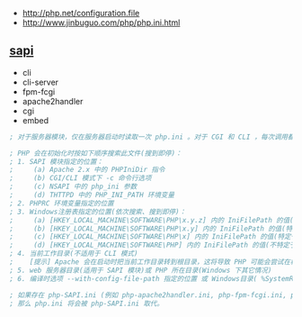 * http://php.net/configuration.file
* http://www.jinbuguo.com/php/php.ini.html

## [sapi](https://github.com/php/php-src/tree/master/sapi)

* cli
* cli-server
* fpm-fcgi
* apache2handler
* cgi
* embed

```ini
; 对于服务器模块，仅在服务器启动时读取一次 php.ini 。对于 CGI 和 CLI ，每次调用都会读取 php.ini 。

; PHP 会在初始化时按如下顺序搜索此文件(搜到即停)：
; 1. SAPI 模块指定的位置：
;     (a) Apache 2.x 中的 PHPIniDir 指令
;     (b) CGI/CLI 模式下 -c 命令行选项
;     (c) NSAPI 中的 php_ini 参数
;     (d) THTTPD 中的 PHP_INI_PATH 环境变量
; 2. PHPRC 环境变量指定的位置
; 3. Windows注册表指定的位置(依次搜索、搜到即停)：
;     (a) [HKEY_LOCAL_MACHINE\SOFTWARE\PHP\x.y.z] 内的 IniFilePath 的值(特定于php-x.y.z版本)
;     (b) [HKEY_LOCAL_MACHINE\SOFTWARE\PHP\x.y] 内的 IniFilePath 的值(特定于php-x.y.*系列版本)
;     (c) [HKEY_LOCAL_MACHINE\SOFTWARE\PHP\x] 内的 IniFilePath 的值(特定于php-x.*.*系列版本)
;     (d) [HKEY_LOCAL_MACHINE\SOFTWARE\PHP] 内的 IniFilePath 的值(不特定于php的版本)
; 4. 当前工作目录(不适用于 CLI 模式)
;    [提示] Apache 会在启动时把当前工作目录转到根目录，这将导致 PHP 可能会尝试在根目录读取 php.ini 。
; 5. web 服务器目录(适用于 SAPI 模块)或 PHP 所在目录(Windows 下其它情况)
; 6. 编译时选项 --with-config-file-path 指定的位置 或 Windows目录( %SystemRoot% 通常是"C:\Windows")

; 如果存在 php-SAPI.ini (例如 php-apache2handler.ini, php-fpm-fcgi.ini, php-cli-server.ini, php-cli.ini 等)，
; 那么 php.ini 将会被 php-SAPI.ini 取代。
```

